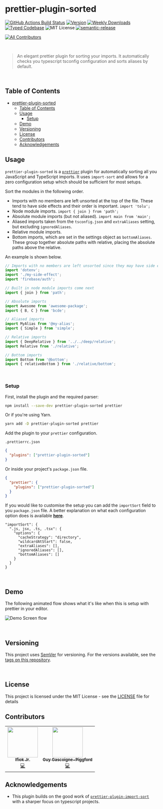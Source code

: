 # prettier-plugin-sorted

[![GitHub Actions Build Status](https://github.com/ifiokjr/prettier-plugin-sorted/workflows/Node%20CI/badge.svg)](https://github.com/ifiokjr/prettier-plugin-sorted/actions?query=workflow%3A%22Node+CI%22)
[![Version][version]][npm]
[![Weekly Downloads][downloads-badge]][npm]
[![Typed Codebase][typescript]](./src/index.ts)
![MIT License][license]
[![semantic-release](https://img.shields.io/badge/%20%20%F0%9F%93%A6%F0%9F%9A%80-semantic--release-e10079.svg)](https://github.com/semantic-release/semantic-release)
<!-- ALL-CONTRIBUTORS-BADGE:START - Do not remove or modify this section -->
[![All Contributors](https://img.shields.io/badge/all_contributors-2-orange.svg?style=flat-square)](#contributors-)
<!-- ALL-CONTRIBUTORS-BADGE:END -->

<br />

> An elegant prettier plugin for sorting your imports. It automatically checks you typescript tsconfig configuration and sorts aliases by default.

<br />

## Table of Contents

- [prettier-plugin-sorted](#prettier-plugin-sorted)
  - [Table of Contents](#table-of-contents)
  - [Usage](#usage)
    - [Setup](#setup)
  - [Demo](#demo)
  - [Versioning](#versioning)
  - [License](#license)
  - [Contributors](#contributors)
  - [Acknowledgements](#acknowledgements)

## Usage

`prettier-plugin-sorted` is a [`prettier`](https://prettier.io) plugin for automatically sorting all you JavaScript and TypeScript imports. It uses `import-sort` and allows for a zero configuration setup which should be sufficient for most setups.

Sort the modules in the following order.

- Imports with no members are left unsorted at the top of the file. These tend to have side effects and their order is important. `import 'tolu';`
- Node module imports. `import { join } from 'path';`
- Absolute module imports (but not aliased). `import main from 'main';`
- Aliased imports taken from the `tsconfig.json` and `extraAliases` setting, but excluding `ignoredAliases`.
- Relative module imports.
- Bottom imports, which are set in the settings object as `bottomAliases`. These group together absolute paths with relative, placing the absolute paths above the relative.

An example is shown below.

```ts
// Imports with no members are left unsorted since they may have side effects.
import 'dotenv';
import './my-side-effect';
import 'firebase/auth';

// Built in node module imports come next
import { join } from 'path';

// Absolute imports
import Awesome from 'awesome-package';
import { B, C } from 'bcde';

// Aliased imports
import MyAlias from '@my-alias';
import { Simple } from 'simple';

// Relative imports
import { DeepRelative } from '../../deep/relative';
import Relative from './relative';

// Bottom imports
import Bottom from '@bottom';
import { relativeBottom } from './relative/bottom';
```

<br />

### Setup

First, install the plugin and the required parser:

```bash
npm install --save-dev prettier-plugin-sorted prettier
```

Or if you're using Yarn.

```bash
yarn add -D prettier-plugin-sorted prettier
```

Add the plugin to your `prettier` configuration.

`.prettierrc.json`

```json
{
  "plugins": ["prettier-plugin-sorted"]
}
```

Or inside your project's `package.json` file.

```json
{
  "prettier": {
    "plugins": ["prettier-plugin-sorted"]
  }
}
```

If you would like to customise the setup you can add the `importSort` field to you `package.json` file. A better explanation on what each configuration option does is available [**here**](https://github.com/ifiokjr/import-sort-style-custom#options).

```json5
"importSort": {
  ".js, jsx, .ts, .tsx": {
    "options": {
      "cacheStrategy": "directory",
      "wildcardAtStart": false,
      "extraAliases": [],
      "ignoredAliases": [],
      "bottomAliases": []
    }
  }
}
```

<br />

## Demo

The following animated flow shows what it's like when this is setup with prettier in your editor.

![Demo Screen flow](https://raw.githubusercontent.com/ifiokjr/import-sort-style-custom/master/assets/demo.gif 'Demonstration with prettier')

<br />

## Versioning

This project uses [SemVer](http://semver.org/) for versioning. For the versions available, see the
[tags on this repository](https://github.com/ifiokjr/prettier-plugin-sorted/tags).

<br />

## License

This project is licensed under the MIT License - see the [LICENSE](LICENSE) file for details

## Contributors

<!-- ALL-CONTRIBUTORS-LIST:START - Do not remove or modify this section -->
<!-- prettier-ignore-start -->
<!-- markdownlint-disable -->
<table>
  <tr>
    <td align="center"><a href="https://ifiokjr.com"><img src="https://avatars2.githubusercontent.com/u/1160934?v=4" width="100px;" alt=""/><br /><sub><b>Ifiok Jr.</b></sub></a><br /><a href="https://github.com/ifiokjr/prettier-plugin-sorted/commits?author=ifiokjr" title="Code">💻</a></td>
    <td align="center"><a href="https://www.twitter.com/ggascoigne"><img src="https://avatars0.githubusercontent.com/u/264916?v=4" width="100px;" alt=""/><br /><sub><b>Guy Gascoigne-Piggford</b></sub></a><br /><a href="https://github.com/ifiokjr/prettier-plugin-sorted/commits?author=ggascoigne" title="Code">💻</a></td>
  </tr>
</table>

<!-- markdownlint-enable -->
<!-- prettier-ignore-end -->
<!-- ALL-CONTRIBUTORS-LIST:END -->

[version]: https://flat.badgen.net/npm/v/prettier-plugin-sorted
[npm]: https://npmjs.com/package/prettier-plugin-sorted
[license]: https://flat.badgen.net/badge/license/MIT/purple
[size]: https://bundlephobia.com/result?p=#prettier-plugin-sorted
[size-badge]: https://flat.badgen.net/bundlephobia/minzip/prettier-plugin-sorted
[typescript]: https://flat.badgen.net/badge/icon/TypeScript/?icon=typescript&label&labelColor=blue&color=555555
[downloads-badge]: https://badgen.net/npm/dw/prettier-plugin-sorted/red?icon=npm

## Acknowledgements

- This plugin builds on the good work of [`prettier-plugin-import-sort`](https://github.com/ggascoigne/prettier-plugin-import-sort/blob/master/src/index.js) with a sharper focus on typescript projects.

